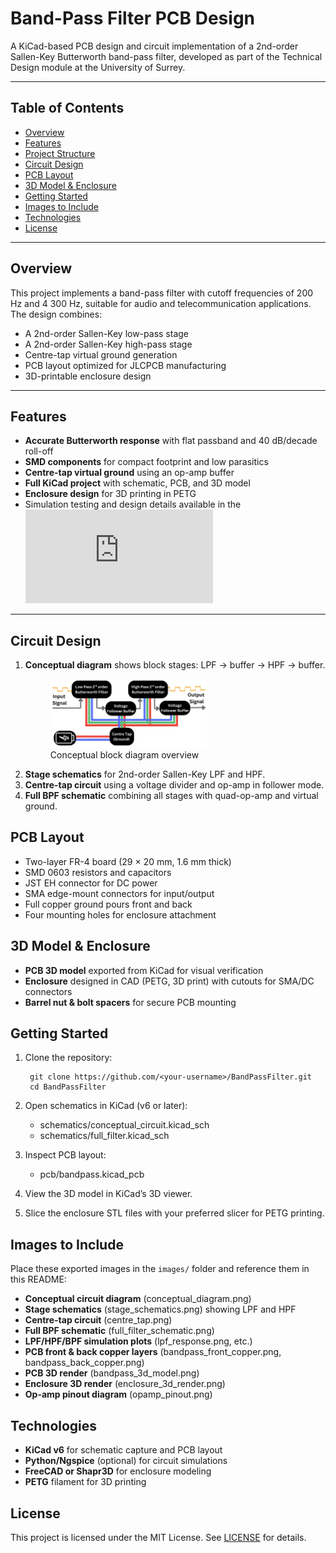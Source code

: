 # Band-Pass Filter PCB Design

A KiCad-based PCB design and circuit implementation of a 2nd-order Sallen-Key Butterworth band-pass filter, developed as part of the Technical Design module at the University of Surrey.

---

## Table of Contents

- [Overview](#overview)  
- [Features](#features)  
- [Project Structure](#project-structure)  
- [Circuit Design](#circuit-design)  
- [PCB Layout](#pcb-layout)  
- [3D Model & Enclosure](#3d-model--enclosure)  
- [Getting Started](#getting-started)  
- [Images to Include](#images-to-include)  
- [Technologies](#technologies)  
- [License](#license)  

---

## Overview

This project implements a band-pass filter with cutoff frequencies of 200 Hz and 4 300 Hz, suitable for audio and telecommunication applications. The design combines:

- A 2nd-order Sallen-Key low-pass stage  
- A 2nd-order Sallen-Key high-pass stage  
- Centre-tap virtual ground generation  
- PCB layout optimized for JLCPCB manufacturing  
- 3D-printable enclosure design  

---

## Features

- **Accurate Butterworth response** with flat passband and 40 dB/decade roll-off  
- **SMD components** for compact footprint and low parasitics  
- **Centre-tap virtual ground** using an op-amp buffer  
- **Full KiCad project** with schematic, PCB, and 3D model  
- **Enclosure design** for 3D printing in PETG
- Simulation testing and design details available in the ![report](https://github.com/Meskh/PCB-BPF/blob/main/report.pdf)   

---

## Circuit Design

1. **Conceptual diagram** shows block stages: LPF → buffer → HPF → buffer.
   <figure>
      <img src="./pictures/chart.png" width="250px" alt="Conceptual Diagram Preview" />
      <figcaption>Conceptual block diagram overview</figcaption>
    </figure>  
2. **Stage schematics** for 2nd-order Sallen-Key LPF and HPF.  
3. **Centre-tap circuit** using a voltage divider and op-amp in follower mode.  
4. **Full BPF schematic** combining all stages with quad-op-amp and virtual ground.

## PCB Layout

- Two-layer FR-4 board (29 × 20 mm, 1.6 mm thick)  
- SMD 0603 resistors and capacitors  
- JST EH connector for DC power  
- SMA edge-mount connectors for input/output  
- Full copper ground pours front and back  
- Four mounting holes for enclosure attachment

## 3D Model & Enclosure

- **PCB 3D model** exported from KiCad for visual verification  
- **Enclosure** designed in CAD (PETG, 3D print) with cutouts for SMA/DC connectors  
- **Barrel nut & bolt spacers** for secure PCB mounting

## Getting Started

1. Clone the repository:
    
        git clone https://github.com/<your-username>/BandPassFilter.git
        cd BandPassFilter

2. Open schematics in KiCad (v6 or later):
    - schematics/conceptual_circuit.kicad_sch  
    - schematics/full_filter.kicad_sch  

3. Inspect PCB layout:
    - pcb/bandpass.kicad_pcb  

4. View the 3D model in KiCad’s 3D viewer.  
5. Slice the enclosure STL files with your preferred slicer for PETG printing.

## Images to Include

Place these exported images in the `images/` folder and reference them in this README:

- **Conceptual circuit diagram** (conceptual_diagram.png)  
- **Stage schematics** (stage_schematics.png) showing LPF and HPF  
- **Centre-tap circuit** (centre_tap.png)  
- **Full BPF schematic** (full_filter_schematic.png)  
- **LPF/HPF/BPF simulation plots** (lpf_response.png, etc.)  
- **PCB front & back copper layers** (bandpass_front_copper.png, bandpass_back_copper.png)  
- **PCB 3D render** (bandpass_3d_model.png)  
- **Enclosure 3D render** (enclosure_3d_render.png)  
- **Op-amp pinout diagram** (opamp_pinout.png)

## Technologies

- **KiCad v6** for schematic capture and PCB layout  
- **Python/Ngspice** (optional) for circuit simulations  
- **FreeCAD or Shapr3D** for enclosure modeling  
- **PETG** filament for 3D printing

## License

This project is licensed under the MIT License. See [LICENSE](LICENSE) for details.
